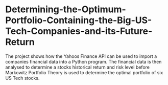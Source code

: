 # Determining-the-Optimum-Portfolio-Containing-the-Big-US-Tech-Companies-and-its-Future-Return
The project shows how the Yahoos Finance API can be used to import a companies financial data into a Python program. The financial data is then analysed to determine a stocks historical return and risk level before Markowitz Portfolio Theory is used to determine the optimal portfolio of six US Tech stocks.
